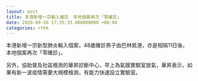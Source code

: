 ```yaml
---
layout: post
title: 本港新增一宗輸入確診　本地個案再次「零確診」
date: 2020-09-26 17:35:33.000000000 +08:00
categories: rthk
---
```


本港新增一宗新型肺炎輸入個案，48歲確診男子由巴林抵港，亦是相隔11日後，本地個案再次「零確診」。

另外，協助普及社區檢測的華昇診斷中心，早上為氣膜實驗室放氣，華昇表示，如果有新一波疫情需要大規模檢測，有能力快速設立實驗室。
